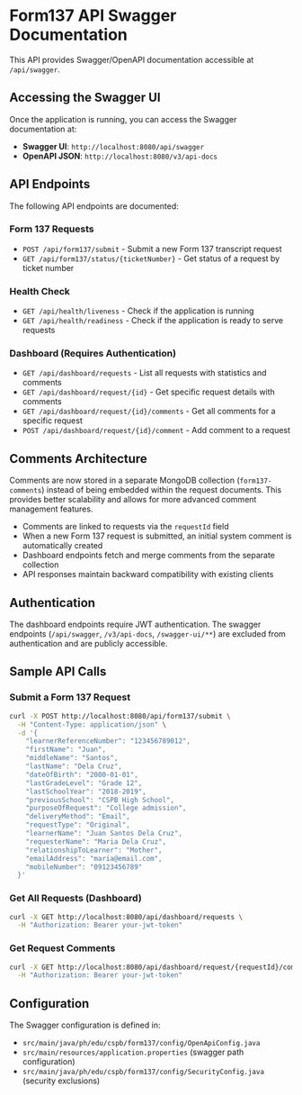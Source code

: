 # Form137 API Swagger Documentation

This API provides Swagger/OpenAPI documentation accessible at `/api/swagger`.

## Accessing the Swagger UI

Once the application is running, you can access the Swagger documentation at:

- **Swagger UI**: `http://localhost:8080/api/swagger`
- **OpenAPI JSON**: `http://localhost:8080/v3/api-docs`

## API Endpoints

The following API endpoints are documented:

### Form 137 Requests
- `POST /api/form137/submit` - Submit a new Form 137 transcript request
- `GET /api/form137/status/{ticketNumber}` - Get status of a request by ticket number

### Health Check
- `GET /api/health/liveness` - Check if the application is running
- `GET /api/health/readiness` - Check if the application is ready to serve requests

### Dashboard (Requires Authentication)
- `GET /api/dashboard/requests` - List all requests with statistics and comments
- `GET /api/dashboard/request/{id}` - Get specific request details with comments
- `GET /api/dashboard/request/{id}/comments` - Get all comments for a specific request
- `POST /api/dashboard/request/{id}/comment` - Add comment to a request

## Comments Architecture

Comments are now stored in a separate MongoDB collection (`form137-comments`) instead of being embedded within the request documents. This provides better scalability and allows for more advanced comment management features.

- Comments are linked to requests via the `requestId` field
- When a new Form 137 request is submitted, an initial system comment is automatically created
- Dashboard endpoints fetch and merge comments from the separate collection
- API responses maintain backward compatibility with existing clients

## Authentication

The dashboard endpoints require JWT authentication. The swagger endpoints (`/api/swagger`, `/v3/api-docs`, `/swagger-ui/**`) are excluded from authentication and are publicly accessible.

## Sample API Calls

### Submit a Form 137 Request

```bash
curl -X POST http://localhost:8080/api/form137/submit \
  -H "Content-Type: application/json" \
  -d '{
    "learnerReferenceNumber": "123456789012",
    "firstName": "Juan",
    "middleName": "Santos",
    "lastName": "Dela Cruz",
    "dateOfBirth": "2000-01-01",
    "lastGradeLevel": "Grade 12",
    "lastSchoolYear": "2018-2019",
    "previousSchool": "CSPB High School",
    "purposeOfRequest": "College admission",
    "deliveryMethod": "Email",
    "requestType": "Original",
    "learnerName": "Juan Santos Dela Cruz",
    "requesterName": "Maria Dela Cruz",
    "relationshipToLearner": "Mother",
    "emailAddress": "maria@email.com",
    "mobileNumber": "09123456789"
  }'
```

### Get All Requests (Dashboard)

```bash
curl -X GET http://localhost:8080/api/dashboard/requests \
  -H "Authorization: Bearer your-jwt-token"
```

### Get Request Comments

```bash
curl -X GET http://localhost:8080/api/dashboard/request/{requestId}/comments \
  -H "Authorization: Bearer your-jwt-token"
```

## Configuration

The Swagger configuration is defined in:
- `src/main/java/ph/edu/cspb/form137/config/OpenApiConfig.java`
- `src/main/resources/application.properties` (swagger path configuration)
- `src/main/java/ph/edu/cspb/form137/config/SecurityConfig.java` (security exclusions)